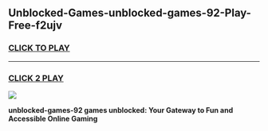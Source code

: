 
## Unblocked-Games-unblocked-games-92-Play-Free-f2ujv
<h3>
<a href="https://premium76.site?title=unblocked-games-92&ref=18A">CLICK TO PLAY</a></h3>
<hr>

<h3>
<a href="https://premium76.site?title=unblocked-games-92&ref=18A">CLICK 2 PLAY</a>
  
</h3>

<a href="https://premium76.site?title=unblocked-games-92&ref=18A"><img src="https://clearcache.store/games.png"></a>


**unblocked-games-92 games unblocked: Your Gateway to Fun and Accessible Online Gaming**

